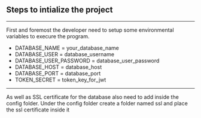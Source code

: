 ## Steps to intialize the project

---

First and foremost the developer need to setup some environmental variables to execure the program.

- DATABASE_NAME = your_database_name
- DATABASE_USER = database_username
- DATABASE_USER_PASSWORD = database_user_password
- DATABASE_HOST = database_host
- DATABASE_PORT = database_port
- TOKEN_SECRET = token_key_for_jwt

---

As well as SSL certificate for the database also need to add inside the config folder.
Under the config folder create a folder named ssl and place the ssl certificate inside it
